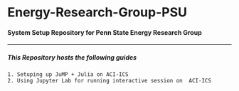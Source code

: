 # Energy-Research-Group-PSU
#### System Setup Repository for Penn State Energy Research Group

---
##### This Repository hosts the following guides 
    1. Setuping up JuMP + Julia on ACI-ICS  
    2. Using Jupyter Lab for running interactive session on  ACI-ICS 

